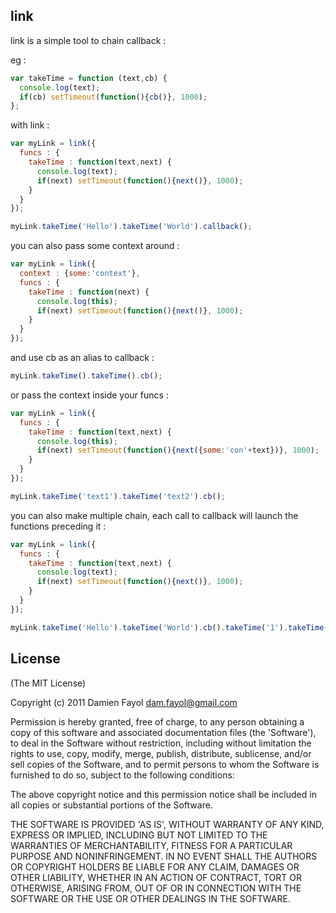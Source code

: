 ## link

link is a simple tool to chain callback :

eg : 
  ```js
  var takeTime = function (text,cb) {
    console.log(text);
    if(cb) setTimeout(function(){cb()}, 1000);
  };
  ```
with link :
  ```js
  var myLink = link({ 
    funcs : {
      takeTime : function(text,next) {
        console.log(text);
        if(next) setTimeout(function(){next()}, 1000);
      }
    }
  });
  
  myLink.takeTime('Hello').takeTime('World').callback();
  ```
you can also pass some context around :
  ```js
  var myLink = link({ 
    context : {some:'context'},
    funcs : {
      takeTime : function(next) {
        console.log(this);
        if(next) setTimeout(function(){next()}, 1000);
      }
    }
  });
  ```
and use cb as an alias to callback : 
  ```js
  myLink.takeTime().takeTime().cb();
  ```
or pass the context inside your funcs :
  ```js
  var myLink = link({ 
    funcs : {
      takeTime : function(text,next) {
        console.log(this);
        if(next) setTimeout(function(){next({some:'con'+text})}, 1000);
      }
    }
  });
  
  myLink.takeTime('text1').takeTime('text2').cb();
  ```
you can also make multiple chain, each call to callback will launch the functions preceding it :
  ```js
  var myLink = link({ 
    funcs : {
      takeTime : function(text,next) {
        console.log(text);
        if(next) setTimeout(function(){next()}, 1000);
      }
    }
  });
  
  myLink.takeTime('Hello').takeTime('World').cb().takeTime('1').takeTime('2').cb();
  ```
## License

(The MIT License)

Copyright (c) 2011 Damien Fayol <dam.fayol@gmail.com>

Permission is hereby granted, free of charge, to any person obtaining a copy of this software and associated documentation files (the 'Software'), to deal in the Software without restriction, including without limitation the rights to use, copy, modify, merge, publish, distribute, sublicense, and/or sell copies of the Software, and to permit persons to whom the Software is furnished to do so, subject to the following conditions:

The above copyright notice and this permission notice shall be included in all copies or substantial portions of the Software.

THE SOFTWARE IS PROVIDED 'AS IS', WITHOUT WARRANTY OF ANY KIND, EXPRESS OR IMPLIED, INCLUDING BUT NOT LIMITED TO THE WARRANTIES OF MERCHANTABILITY, FITNESS FOR A PARTICULAR PURPOSE AND NONINFRINGEMENT. IN NO EVENT SHALL THE AUTHORS OR COPYRIGHT HOLDERS BE LIABLE FOR ANY CLAIM, DAMAGES OR OTHER LIABILITY, WHETHER IN AN ACTION OF CONTRACT, TORT OR OTHERWISE, ARISING FROM, OUT OF OR IN CONNECTION WITH THE SOFTWARE OR THE USE OR OTHER DEALINGS IN THE SOFTWARE.